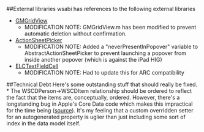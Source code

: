 
##External libraries
wsabi has references to the following external libraries  

* [GMGridView](https://github.com/gmoledina/GMGridView)  
	* MODIFICATION NOTE: GMGridView.m has been modified to prevent automatic deletion without confirmation.
* [ActionSheetPicker](FillThis)
    * MODIFICATION NOTE: Added a "neverPresentInPopover" variable to AbstractActionSheetPicker to prevent launching a popover from inside another popover (which is against the iPad HIG)
* [ELCTextFieldCell](https://github.com/elc/ELCTextFieldCell)
    * MODIFICATION NOTE: Had to update this for ARC compatibility
    
##Technical Debt
Here's some outstanding stuff that should really be fixed.  
    * The WSCDPerson->WSCDItem relationship should be ordered to reflect the fact that the items are, conceptually, ordered. However, there's a longstanding bug in Apple's Core Data code which makes this impractical for the time being ([source](http://stackoverflow.com/questions/7385439/problems-with-nsorderedset)). It's my feeling that a custom overridden setter for an autogenerated property is uglier than just including some sort of index in the data model itself.